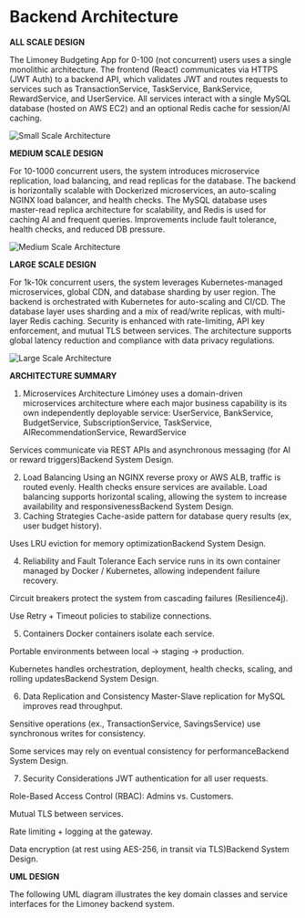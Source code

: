 # Backend Architecture

**ALL SCALE DESIGN**

The Limoney Budgeting App for 0-100 (not concurrent) users uses a single monolithic architecture. The frontend (React) communicates via HTTPS (JWT Auth) to a backend API, which validates JWT and routes requests to services such as TransactionService, TaskService, BankService, RewardService, and UserService. All services interact with a single MySQL database (hosted on AWS EC2) and an optional Redis cache for session/AI caching.

![Small Scale Architecture](backendDiagrams/smallScale.png)

**MEDIUM SCALE DESIGN**

For 10-1000 concurrent users, the system introduces microservice replication, load balancing, and read replicas for the database. The backend is horizontally scalable with Dockerized microservices, an auto-scaling NGINX load balancer, and health checks. The MySQL database uses master-read replica architecture for scalability, and Redis is used for caching AI and frequent queries. Improvements include fault tolerance, health checks, and reduced DB pressure.

![Medium Scale Architecture](backendDiagrams/mediumScale.png)

**LARGE SCALE DESIGN**

For 1k-10k concurrent users, the system leverages Kubernetes-managed microservices, global CDN, and database sharding by user region. The backend is orchestrated with Kubernetes for auto-scaling and CI/CD. The database layer uses sharding and a mix of read/write replicas, with multi-layer Redis caching. Security is enhanced with rate-limiting, API key enforcement, and mutual TLS between services. The architecture supports global latency reduction and compliance with data privacy regulations.

![Large Scale Architecture](backendDiagrams/largeScale.png)

**ARCHITECTURE SUMMARY**

1. Microservices Architecture Limóney uses a domain-driven microservices architecture where each major business capability is its own independently deployable service: UserService, BankService, BudgetService, SubscriptionService, TaskService, AIRecommendationService, RewardService

Services communicate via REST APIs and asynchronous messaging (for AI or reward triggers)Backend System Design.

2. Load Balancing Using an NGINX reverse proxy or AWS ALB, traffic is routed evenly. Health checks ensure services are available. Load balancing supports horizontal scaling, allowing the system to increase availability and responsivenessBackend System Design.
3. Caching Strategies Cache-aside pattern for database query results (ex, user budget history).

Uses LRU eviction for memory optimizationBackend System Design.

4. Reliability and Fault Tolerance Each service runs in its own container managed by Docker / Kubernetes, allowing independent failure recovery.

Circuit breakers protect the system from cascading failures (Resilience4j).

Use Retry + Timeout policies to stabilize connections.

5. Containers Docker containers isolate each service.

Portable environments between local → staging → production.

Kubernetes handles orchestration, deployment, health checks, scaling, and rolling updatesBackend System Design.

6. Data Replication and Consistency Master-Slave replication for MySQL improves read throughput.

Sensitive operations (ex., TransactionService, SavingsService) use synchronous writes for consistency.

Some services may rely on eventual consistency for performanceBackend System Design.

7. Security Considerations JWT authentication for all user requests.

Role-Based Access Control (RBAC): Admins vs. Customers.

Mutual TLS between services.

Rate limiting + logging at the gateway.

Data encryption (at rest using AES-256, in transit via TLS)Backend System Design.

**UML DESIGN**

The following UML diagram illustrates the key domain classes and service interfaces for the Limoney backend system.&#x20;

<figure><img src="../.gitbook/assets/image.png" alt=""><figcaption></figcaption></figure>
